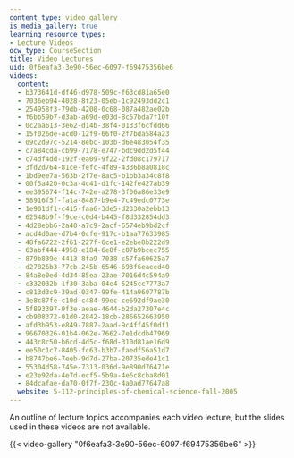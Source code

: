 ```yaml
---
content_type: video_gallery
is_media_gallery: true
learning_resource_types:
- Lecture Videos
ocw_type: CourseSection
title: Video Lectures
uid: 0f6eafa3-3e90-56ec-6097-f69475356be6
videos:
  content:
  - b373641d-df46-d978-509c-f63cd81a65e0
  - 7036eb94-4028-8f23-05eb-1c92493dd2c1
  - 254958f3-79db-4208-0c68-087a482ae02b
  - f6bb59b7-d3ab-a69d-e03d-8c57bda7f10f
  - 0c2aa613-3e62-d14b-38f4-0133f6cfdd66
  - 15f026de-acd0-12f9-66f0-2f7bda584a23
  - 09c2d97c-5214-8ebc-103b-d6e483054f35
  - c7a84cda-cb99-7178-e747-bdc9dd2d5f44
  - c74df4dd-192f-ea09-9f22-2fd08c179717
  - 3fd2d764-81ce-fefc-4f89-4336b8a0818c
  - 1bd9ee7a-563b-2f7e-8ac5-b1bb3a34c8f8
  - 00f5a420-0c3a-4c41-d1fc-142fe427ab39
  - ee395674-f14c-742e-a278-3f06a86e33e9
  - 58916f5f-fa1a-8487-b9e4-7c49edc0773e
  - 1e901df1-c415-faa6-3de5-d2330a2ebb13
  - 62548b9f-f9ce-c0d4-b445-f8d332854dd3
  - 4d28ebb6-2a40-a7c9-2acf-6574eb9bd2cf
  - acd4d0ae-d7b4-0cfe-917c-b1aa77633985
  - 48fa6722-2f61-227f-6ce1-e2ebe8b222d9
  - 63abf444-4958-e184-6e8f-c07b9bcec755
  - 879b839e-4413-8fa9-7038-c57fa60625a7
  - d27826b3-77cb-245b-6546-693f6eaeed40
  - 84a8e0ed-4d34-85ea-23ae-7016d4c594a9
  - c332032b-1f30-3aba-04e4-5245cc7773a7
  - c813d3c9-39ad-0347-99fe-414a9607787b
  - 3e8c87fe-c10d-c484-99ec-ce692df9ae30
  - 5f893397-9f3e-aeae-4644-b2da27307e4c
  - cb908372-01d0-2842-18cb-286652663950
  - afd3b953-e849-7887-2aad-9c4ff45f0df1
  - 96670326-01b4-062e-7662-7e1dcdb47969
  - 443c8c50-b6cd-4d5c-f68d-310d81ae16d9
  - ee50c1c7-8405-fc63-b3b7-faedf56a51d7
  - b8747be6-7eeb-9d7d-27ba-20735ede41c1
  - 55304d58-745e-7313-036d-9e890d76471e
  - e23e92da-4e7d-ecf5-5b9a-4e6c8cba8d01
  - 84dcafae-da70-0f7f-230c-4a0ad77647a8
  website: 5-112-principles-of-chemical-science-fall-2005
---
```


An outline of lecture topics accompanies each video lecture, but the slides used in these videos are not available.

{{< video-gallery "0f6eafa3-3e90-56ec-6097-f69475356be6" >}}

